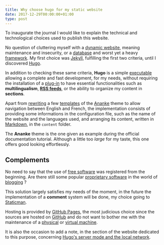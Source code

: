 ```yaml
---
title: Why choose hugo for my static website
date: 2017-12-29T00:00:00+01:00
type: post
---
```


To inaugurate the journal I would like to explain the technical and
technological choices used to publish this website.

<!--more-->

No question of cluttering myself with a [dynamic website], meaning maintenance
and insecurity, or a [database] and worst yet a heavy [framework]. My first
choice was [Jekyll], fulfilling the first two criteria, until I discovered
[Hugo].

In addition to checking these same criteria, __Hugo__ is a simple [executable]
allowing a complete and fast development, for my needs, without requiring the
installation of a [plug-in] to have essential functionalities such as
__multilingualism__, __[RSS feeds]__, or the ability to organize my content in
__sections__.

Apart from [rewriting] a few [templates] of the [Ananke] theme to allow
navigation between English and French, the implementation consists of providing
some informations in the configuration file, such as the name of the website
and the languages used, and arranging its content, written in [Markdown], in
the `content` folder.

The __Ananke__ theme is the one given as example during the official
documentation tutorial. Although a little too *large* for my taste, this one
offers good looking effortlessly.

## Complements

No need to say that the use of [free software] was registered from the
beginning. Are there still some popular [proprietary software] in the world of
[blogging] ?

This solution largely satisfies my needs of the moment, in the future the
implementation of a __comment__ system will be done, my choice going to
[Staticman].

Hosting is provided by [GitHub Pages], the most judicious choice since the
sources are hosted on [GitHub] and do not want to bother me with the
maintenance of a [physical] or [virtual machine].

It is also the occasion to add a note, in the section of the website dedicated
to this purpose, concerning [Hugo's server mode and the local network].

<!--External links and references-->

[executable]: https://en.wikipedia.org/wiki/Executable
[dynamic website]: https://en.wikipedia.org/wiki/Dynamic_web_page
[database]: https://en.wikipedia.org/wiki/Database
[framework]: https://en.wikipedia.org/wiki/Software_framework
[Jekyll]: https://jekyllrb.com/
[Markdown]: https://en.wikipedia.org/wiki/Markdown
[Hugo]: https://gohugo.io/
[plug-in]: https://en.wikipedia.org/wiki/Plug-in_(computing)
[RSS feeds]: https://en.wikipedia.org/wiki/RSS
[templates]: https://en.wikipedia.org/wiki/Web_template_system
[Ananke]: https://github.com/budparr/gohugo-theme-ananke
[rewriting]: https://en.wikipedia.org/wiki/Overwriting_(computer_science)
[free software]: https://en.wikipedia.org/wiki/Free_software
[proprietary software]: https://en.wikipedia.org/wiki/Proprietary_software
[blogging]: https://en.wikipedia.org/wiki/Blog
[Staticman]: https://staticman.net/
[GitHub Pages]: https://pages.github.com/
[GitHub]: https://github.com/
[physical]: https://en.wikipedia.org/wiki/Server_(computing)
[virtual machine]: https://en.wikipedia.org/wiki/Virtual_private_server
[Hugo's server mode and the local network]: ../../notes/hugo-server-local-network

